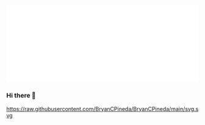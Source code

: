 <img src="./svg.svg" alt="" />

### Hi there 👋
https://raw.githubusercontent.com/BryanCPineda/BryanCPineda/main/svg.svg
<!--
**FacuForsyth/FacuForsyth** is a ✨ _special_ ✨ repository because its `README.md` (this file) appears on your GitHub profile.

Here are some ideas to get you started:

- 🔭 I’m currently working on ...
- 🌱 I’m currently learning ...
- 👯 I’m looking to collaborate on ...
- 🤔 I’m looking for help with ...
- 💬 Ask me about ...
- 📫 How to reach me: ...
- 😄 Pronouns: ...
- ⚡ Fun fact: ...
-->
